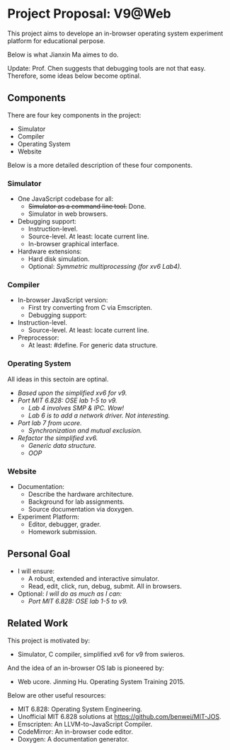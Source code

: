 # Project Proposal: V9@Web

This project aims to develope an in-browser operating system experiment platform for educational perpose.

Below is what Jianxin Ma aimes to do.

Update: Prof. Chen suggests that debugging tools are not that easy. Therefore, some ideas below become optinal.

## Components

There are four key components in the project:
  - Simulator
  - Compiler
  - Operating System
  - Website

Below is a more detailed description of these four components.

### Simulator

- One JavaScript codebase for all:
  - ~~Simulator as a command line tool.~~ Done.
  - Simulator in web browsers.
- Debugging support:
  - Instruction-level.
  - Source-level. At least: locate current line.
  - In-browser graphical interface.
- Hardware extensions:
  - Hard disk simulation.
  - Optional: *Symmetric multiprocessing (for xv6 Lab4).*

### Compiler

- In-browser JavaScript version:
  - First try converting from C via Emscripten.
  - Debugging support:
- Instruction-level.
  - Source-level. At least: locate current line.
- Preprocessor:
  - At least: #define. For generic data structure.

### Operating System

All ideas in this sectoin are optinal.
- *Based upon the simplified xv6 for v9.*
- *Port MIT 6.828: OSE lab 1-5 to v9.*
  - *Lab 4 involves SMP & IPC. Wow!*
  - *Lab 6 is to add a network driver. Not interesting.*
- *Port lab 7 from ucore.*
  - *Synchronization and mutual exclusion.*
- *Refactor the simplified xv6.*
  - *Generic data structure.*
  - *OOP*

### Website

- Documentation:
  - Describe the hardware architecture.
  - Background for lab assignments.
  - Source documentation via doxygen.
- Experiment Platform:
  - Editor, debugger, grader.
  - Homework submission.
  
## Personal Goal

- I will ensure:
  - A robust, extended and interactive simulator.
  - Read, edit, click, run, debug, submit. All in browsers.
- Optional: *I will do as much as I can:*
  - *Port MIT 6.828: OSE lab 1-5 to v9.*

## Related Work

This project is motivated by:
- Simulator, C compiler, simplified xv6 for v9 from swieros.

And the idea of an in-browser OS lab is pioneered by:
- Web ucore. Jinming Hu. Operating System Training 2015.

Below are other useful resources:
- MIT 6.828: Operating System Engineering.
- Unofficial MIT 6.828 solutions at https://github.com/benwei/MIT-JOS.
- Emscripten: An LLVM-to-JavaScript Compiler.
- CodeMirror: An in-browser code editor. 
- Doxygen: A documentation generator.
